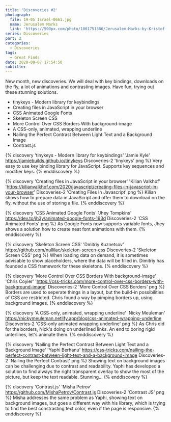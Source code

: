 ```yaml
---
title: 'Discoveries #2'
photograph:
  file: 19-05 Israel-0661.jpg
  name: Jerusalem Marks
  link: 'https://500px.com/photo/1001751386/Jerusalem-Marks-by-Kristof-Zerbe'
series: Discoveries
part: 2
categories:
  - Discoveries
tags:
  - Great Finds
date: 2020-09-07 17:54:50
subtitle:
---
```

New month, new discoveries. We will deal with key bindings, downloads on the fly, a lot of animations and contrasting images. Have fun, trying out these stunning solutions.

* tinykeys - Modern library for keybindings
* Creating files in JavaScript in your browser
* CSS Animated Google Fonts
* Skeleton Screen CSS
* More Control Over CSS Borders With background-image
* A CSS-only, animated, wrapping underline
* Nailing the Perfect Contrast Between Light Text and a Background Image
* Contrast.js

<!-- more -->

{% discovery 'tinykeys - Modern library for keybindings' 'Jamie Kyle' https://jamiebuilds.github.io/tinykeys Discoveries-2 'tinykeys' png %}
  Very easy to use key binding library for JavaScript. Supports key sequences and modifier keys.
{% enddiscovery %}

{% discovery 'Creating files in JavaScript in your browser' 'Kilian Valkhof' 'https://kilianvalkhof.com/2020/javascript/creating-files-in-javascript-in-your-browser' Discoveries-2 'Creating Files In Javascript' png %}
  Kilian shows how to prepare data in JavaScript and offer them to download on the fly, without the use of storing a file.
{% enddiscovery %}

{% discovery 'CSS Animated Google Fonts' 'Jhey Tompkins' https://dev.to/jh3y/animated-google-fonts-193d Discoveries-2 'CSS Animated Fonts' png %}
  As Google Fonts now supports variable fonts, Jhey shows a solution how to create neat font animations with them.
{% enddiscovery %}

{% discovery 'Skeleton Screen CSS' 'Dmitriy Kuznetsov' https://github.com/nullilac/skeleton-screen-css Discoveries-2 'Skeleton Screen CSS' png %}
  When loading data on demand, it is sometimes advisable to show placeholders, where the data will be filled in. Dimitriy has founded a CSS framework for these skeletons.
{% enddiscovery %}

{% discovery 'More Control Over CSS Borders With background-image' 'Chris Coyier' 'https://css-tricks.com/more-control-over-css-borders-with-background-image' Discoveries-2 'More Control Over CSS Borders' png %}
  Borders are used to seperate things in a layout, but the build-in possibilities of CSS are restricted. Chris found a way by pimping borders up, using background images.
{% enddiscovery %}

{% discovery 'A CSS-only, animated, wrapping underline' 'Nicky Meuleman' https://nickymeuleman.netlify.app/blog/css-animated-wrapping-underline Discoveries-2 'CSS-only animated wrapping underline' png %}
  As Chris did for the borders, Nick's doing on underlined links. An end to boring rigid unterlines, let's animate them.
{% enddiscovery %}

{% discovery 'Nailing the Perfect Contrast Between Light Text and a Background Image' 'Yaphi Berhanu' https://css-tricks.com/nailing-the-perfect-contrast-between-light-text-and-a-background-image Discoveries-2 'Nailing the Perfect Contrast' png %}
  Showing text on background images can be challenging due to contrast and readability. Yaphi has developed a solution to find always the right transparent overlay to show the most of the picture, but keep the text readable. Stunning...
{% enddiscovery %}

{% discovery 'Contrast.js' 'Misha Petrov' https://github.com/MishaPetrov/Contrast.js Discoveries-2 'Contrast JS' png %}
  Misha addresses the same problem as Yaphi, showing text on background images, but goes a different way with his library, which is trying to find the best constrasting text color, even if the page is responsive.
{% enddiscovery %}
